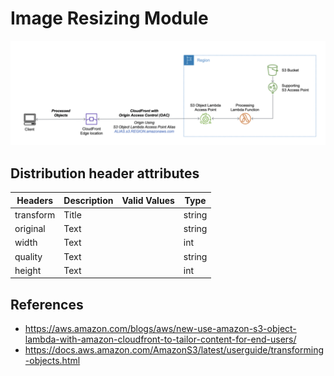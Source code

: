 # Image Resizing Module
![alt text](./docs/overview.png)



## Distribution header attributes
| Headers   | Description | Valid Values | Type   |
| --------- | ----------- | ------------ | ------ |
| transform | Title       |              | string |
| original  | Text        |              | string |
| width     | Text        |              | int    |
| quality   | Text        |              | string |
| height    | Text        |              | int    |


## References
- https://aws.amazon.com/blogs/aws/new-use-amazon-s3-object-lambda-with-amazon-cloudfront-to-tailor-content-for-end-users/
- https://docs.aws.amazon.com/AmazonS3/latest/userguide/transforming-objects.html